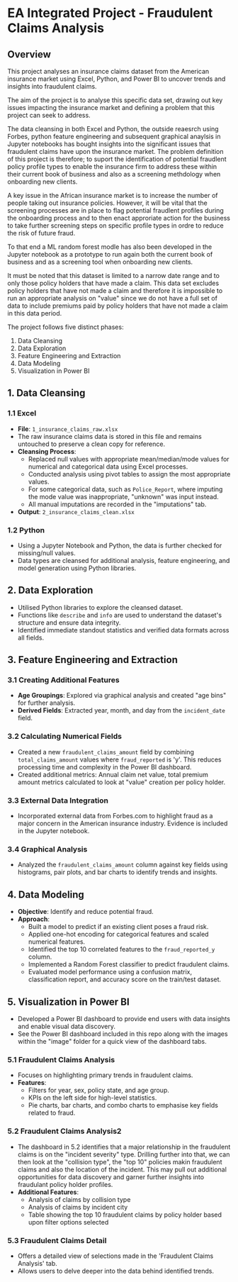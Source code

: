 # EA Integrated Project - Fraudulent Claims Analysis

## Overview

This project analyses an insurance claims dataset from the American insurance market using Excel, Python, and Power BI to uncover trends and insights into fraudulent claims. 

The aim of the project is to analyse this specific data set, drawing out key issues impacting the insurance market and defining a problem that this project can seek to address.

The data cleansing in both Excel and Python, the outside reaesrch using Forbes, python feature engineering and subsequent graphical anaylsis in Jupyter notebooks has bought insights into the significant issues that fraudulent claims have upon the insurance market. The problem definition of this project is therefore; to suport the identification of potential fraudlent policy profile types to enable the insurance firm to address these within their current book of business and also as a screening methdology when onboarding new clients.

A key issue in the African insurance market is to increase the number of people taking out insurance policies. However, it will be vital that the screening processes are in place to flag potential fraudlent profiles during the onboarding process and to then enact approriate action for the business to take further screening steps on specific profile types in ordre to reduce the risk of future fraud.

To that end a ML random forest modle has also been developed in the Jupyter notebook as a prototype to run again both the current book of business and as a screening tool when onboarding new clients.

It must be noted that this dataset is limited to a narrow date range and to only those policy holders that have made a claim. This data set excludes policy holders that have not made a claim and therefore it is impossible to run an appropriate analysis on "value" since we do not have a full set of data to include premiums paid by policy holders that have not made a claim in this data period.

The project follows five distinct phases:

1. Data Cleansing
2. Data Exploration
3. Feature Engineering and Extraction
4. Data Modeling
5. Visualization in Power BI

## 1. Data Cleansing

### 1.1 Excel

- **File**: `1_insurance_claims_raw.xlsx`
- The raw insurance claims data is stored in this file and remains untouched to preserve a clean copy for reference.
- **Cleansing Process**:
  - Replaced null values with appropriate mean/median/mode values for numerical and categorical data using Excel processes.
  - Conducted analysis using pivot tables to assign the most appropriate values.
  - For some categorical data, such as `Police_Report`, where imputing the mode value was inappropriate, "unknown" was input instead.
  - All manual imputations are recorded in the "imputations" tab.
- **Output**: `2_insurance_claims_clean.xlsx`

### 1.2 Python

- Using a Jupyter Notebook and Python, the data is further checked for missing/null values.
- Data types are cleansed for additional analysis, feature engineering, and model generation using Python libraries.

## 2. Data Exploration

- Utilised Python libraries to explore the cleansed dataset.
- Functions like `describe` and `info` are used to understand the dataset's structure and ensure data integrity.
- Identified immediate standout statistics and verified data formats across all fields.

## 3. Feature Engineering and Extraction

### 3.1 Creating Additional Features

- **Age Groupings**: Explored via graphical analysis and created "age bins" for further analysis.
- **Derived Fields**: Extracted year, month, and day from the `incident_date` field.

### 3.2 Calculating Numerical Fields

- Created a new `fraudulent_claims_amount` field by combining `total_claims_amount` values where `fraud_reported` is 'y'. This reduces processing time and complexity in the Power BI dashboard.
- Created additional metrics: Annual claim net value, total premium amount metrics calculated to look at "value" creation per policy holder.  

### 3.3 External Data Integration

- Incorporated external data from Forbes.com to highlight fraud as a major concern in the American insurance industry. Evidence is included in the Jupyter notebook.

### 3.4 Graphical Analysis

- Analyzed the `fraudulent_claims_amount` column against key fields using histograms, pair plots, and bar charts to identify trends and insights.

## 4. Data Modeling

- **Objective**: Identify and reduce potential fraud.
- **Approach**:
  - Built a model to predict if an existing client poses a fraud risk.
  - Applied one-hot encoding for categorical features and scaled numerical features.
  - Identified the top 10 correlated features to the `fraud_reported_y` column.
  - Implemented a Random Forest classifier to predict fraudulent claims.
  - Evaluated model performance using a confusion matrix, classification report, and accuracy score on the train/test dataset.

## 5. Visualization in Power BI

- Developed a Power BI dashboard to provide end users with data insights and enable visual data discovery.
- See the Power BI dashboard included in this repo along with the images within the "image" folder for a quick view of the dashboard tabs.

### 5.1 Fraudulent Claims Analysis

- Focuses on highlighting primary trends in fraudulent claims.
- **Features**:
  - Filters for year, sex, policy state, and age group.
  - KPIs on the left side for high-level statistics.
  - Pie charts, bar charts, and combo charts to emphasise key fields related to fraud.

### 5.2 Fraudulent Claims Analysis2

- The dashboard in 5.2 identifies that a major relationship in the fraudulent claims is on the "incident severity" type. Drilling further into that, we can then look at the "collision type", the "top 10" policies makin fraudulent claims and also the location of the incident. This may pull out additional opportunities for data discovery and garner further insights into fraudulant policy holder profiles.
- **Additional Features**:
  - Analysis of claims by collision type
  - Analysis of claims by incident city
  - Table showing the top 10 fraudulent claims by policy holder based upon filter options selected

### 5.3 Fraudulent Claims Detail

- Offers a detailed view of selections made in the 'Fraudulent Claims Analysis' tab.
- Allows users to delve deeper into the data behind identified trends.
